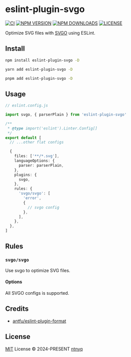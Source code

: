 # eslint-plugin-svgo

[![CI](https://github.com/ntnyq/eslint-plugin-svgo/workflows/CI/badge.svg)](https://github.com/ntnyq/eslint-plugin-svgo/actions)
[![NPM VERSION](https://img.shields.io/npm/v/eslint-plugin-svgo.svg)](https://www.npmjs.com/package/eslint-plugin-svgo)
[![NPM DOWNLOADS](https://img.shields.io/npm/dy/eslint-plugin-svgo.svg)](https://www.npmjs.com/package/eslint-plugin-svgo)
[![LICENSE](https://img.shields.io/github/license/ntnyq/eslint-plugin-svgo.svg)](https://github.com/ntnyq/eslint-plugin-svgo/blob/main/LICENSE)

Optimize SVG files with [SVGO](https://github.com/svg/svgo) using ESLint.

## Install

```bash
npm install eslint-plugin-svgo -D
```

```bash
yarn add eslint-plugin-svgo -D
```

```bash
pnpm add eslint-plugin-svgo -D
```

## Usage

```ts
// eslint.config.js

import svgo, { parserPlain } from 'eslint-plugin-svgo'

/**
 * @type import('eslint').Linter.Config[]
 */
export default [
  // ...other flat configs

  {
    files: ['**/*.svg'],
    languageOptions: {
      parser: parserPlain,
    },
    plugins: {
      svgo,
    },
    rules: {
      'svgo/svgo': [
        'error',
        {
          // svgo config
        },
      ],
    },
  },
]
```

## Rules

### `svgo/svgo`

Use svgo to optimize SVG files.

#### Options

All SVGO configs is supported.

## Credits

- [antfu/eslint-plugin-format](https://github.com/antfu/eslint-plugin-format)

## License

[MIT](./LICENSE) License © 2024-PRESENT [ntnyq](https://github.com/ntnyq)
